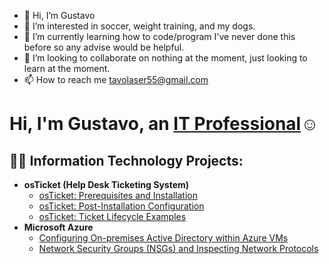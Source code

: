 - 👋 Hi, I’m Gustavo
- 👀 I’m interested in soccer, weight training, and my dogs.
- 🌱 I’m currently learning how to code/program I've never done this before so any advise would be helpful.
- 💞️ I’m looking to collaborate on nothing at the moment, just looking to learn at the moment.
- 📫 How to reach me tavolaser55@gmail.com
<h1>Hi, I'm Gustavo, an <a href="https://www.linkedin.com/in/gustavo-adame-b0449021a/?trk=public_profile-settings_edit-profile-content">IT Professional</a>☺</h1>

<h2>👨‍💻 Information Technology Projects:</h2>

- <b>osTicket (Help Desk Ticketing System)</b>
  - [osTicket: Prerequisites and Installation](https://github.com/g1tavo7/g1tavoi7)
  - [osTicket: Post-Installation Configuration](https://github.com/g1tavo7/post-install-config)
  - [osTicket: Ticket Lifecycle Examples](https://github.com/g1tavo7/ticket-lifecycle)
- <b>Microsoft Azure</b>
  - [Configuring On-premises Active Directory within Azure VMs](https://github.com/g1tavo7/configure-ad)
  - [Network Security Groups (NSGs) and Inspecting Network Protocols](https://github.com/g1tavo7/azure-network-protocols)

